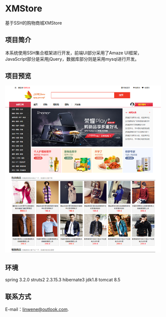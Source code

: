 # XMStore
基于SSH的购物商城XMStore

## 项目简介
本系统使用SSH集合框架进行开发，前端UI部分采用了Amaze UI框架，JavaScript部分是采用jQuery，数据库部分则是采用mysql进行开发。

## 项目预览
![detail](/screen/show1.png)

## 环境
spring 3.2.0 
struts2 2.3.15.3 
hibernate3 
jdk1.8 
tomcat 8.5

## 联系方式

E-mail：[linwene@outlook.com](mailto:linwene@outlook.com).


